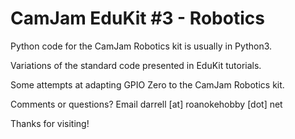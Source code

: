 # CamJam EduKit #3 - Robotics

Python code for the CamJam Robotics kit is usually in Python3.

Variations of the standard code presented in EduKit tutorials.

Some attempts at adapting GPIO Zero to the CamJam Robotics kit.

Comments or questions? Email darrell [at] roanokehobby [dot] net

Thanks for visiting!

